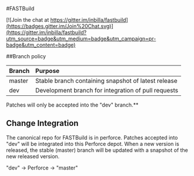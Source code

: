 #FASTBuild

[![Join the chat at https://gitter.im/inbilla/fastbuild](https://badges.gitter.im/Join%20Chat.svg)](https://gitter.im/inbilla/fastbuild?utm_source=badge&utm_medium=badge&utm_campaign=pr-badge&utm_content=badge)

##Branch policy

| Branch | Purpose |
| :----- | :----- |
| master | Stable branch containing snapshot of latest release |
| dev    | Development branch for integration of pull requests |
 
Patches will only be accepted into the "dev" branch.**

## Change Integration

The canonical repo for FASTBuild is in perforce. Patches accepted into "dev" will be integrated into this Perforce depot.
When a new version is released, the stable (master) branch will be updated with a snapshot of the new released version.

"dev" -> Perforce -> "master"
